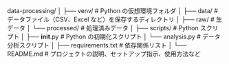 data-processing/
│
├── venv/ # Python の仮想環境フォルダ
│
├── data/ # データファイル（CSV、Excel など）を保存するディレクトリ
│ ├── raw/ # 生データ
│ └── processed/ # 処理済みデータ
│
├── scripts/ # Python スクリプト
│ ├── **init**.py # Python の初期化スクリプト
│ └── analysis.py # データ分析スクリプト
│
├── requirements.txt # 依存関係リスト
│
└── README.md # プロジェクトの説明、セットアップ指示、使用方法など
